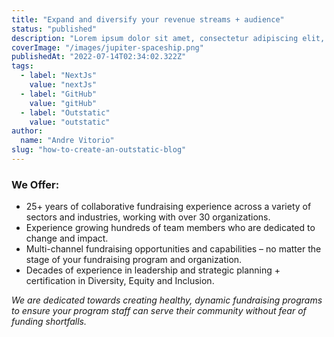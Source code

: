 ```yaml
---
title: "Expand and diversify your revenue streams + audience"
status: "published"
description: "Lorem ipsum dolor sit amet, consectetur adipiscing elit, sed do eiusmod tempor incididunt ut labore."
coverImage: "/images/jupiter-spaceship.png"
publishedAt: "2022-07-14T02:34:02.322Z"
tags:
  - label: "NextJs"
    value: "nextJs"
  - label: "GitHub"
    value: "gitHub"
  - label: "Outstatic"
    value: "outstatic"
author:
  name: "Andre Vitorio"
slug: "how-to-create-an-outstatic-blog"
---
```


### We Offer:

- 25+ years of collaborative fundraising experience across a variety of sectors and industries, working with over 30 organizations.
- Experience growing hundreds of team members who are dedicated to change and impact.
- Multi-channel fundraising opportunities and capabilities – no matter the stage of your fundraising program and organization.
- Decades of experience in leadership and strategic planning + certification in Diversity, Equity and Inclusion.

*We are dedicated towards creating healthy, dynamic fundraising programs to ensure your program staff can serve their community without fear of funding shortfalls.*